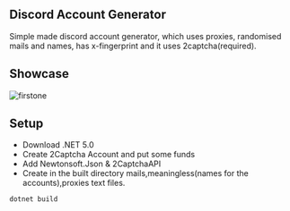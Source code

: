 ## Discord Account Generator
Simple made discord account generator, which uses proxies, randomised mails and names, has x-fingerprint and it uses 2captcha(required).

## Showcase

![firstone](https://gyazo.com/cdb54c2870e43dd0c03ae9dd63565a99.gif)

## Setup

* Download .NET 5.0
* Create 2Captcha Account and put some funds
* Add Newtonsoft.Json & 2CaptchaAPI
* Create in the built directory mails,meaningless(names for the accounts),proxies text files.
```
dotnet build
```
